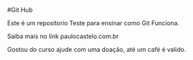 #Git Hub

Este é um repositorio Teste para ensinar como Git Funciona. 

Saiba mais no link paulocastelo.com.br

Gostou do curso ajude com uma doação, até um café é valido.
